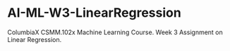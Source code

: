 # AI-ML-W3-LinearRegression
ColumbiaX CSMM.102x Machine Learning Course. Week 3 Assignment on Linear Regression.
